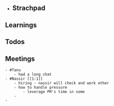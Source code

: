 - ## Strachpad
## Learnings
## Todos
## Meetings
	- #Tanu
		- had a long chat
	- #Nassir [[1:1]]
		- hiring - nassir will check and work other
		- how to handle pressure
			- leverage PM's time in some
		-
	-